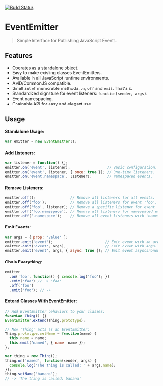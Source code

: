[![Build Status](https://travis-ci.org/mccalltd/EventEmitter.png)](https://travis-ci.org/mccalltd/EventEmitter)

EventEmitter
============

> Simple Interface for Publishing JavaScript Events.


Features
--------

- Operates as a standalone object.
- Easy to make existing classes EventEmitters.
- Available in all JavaScript runtime environments.
- AMD/CommonJS compatible.
- Small set of memorable methods: `on`, `off` and `emit`. That's it.
- Standardized signature for event listeners: `function(sender, args)`.
- Event namespacing.
- Chainable API for easy and elegant use.


Usage
-----

#### Standalone Usage:

```javascript
var emitter = new EventEmitter();
```

#### Add Listeners:

```javascript
var listener = function() {};
emitter.on('event', listener);                 // Basic configuration.
emitter.on('event', listener, { once: true }); // One-time listeners.
emitter.on('event.namespace', listener);       // Namespaced events.
```

#### Remove Listeners:

```javascript
emitter.off();                // Remove all listeners for all events.
emitter.off('foo');           // Remove all listeners for event 'foo', including child namespaces.
emitter.off('foo', listener); // Remove a specific listener for event 'foo'.
emitter.off('foo.namespace'); // Remove all listeners for namespaced event.
emitter.off('.namespace');    // Remove all event listeners with 'namespace'.
```

#### Emit Events:

```javascript
var args = { prop: 'value' };
emitter.emit('event');                        // Emit event with no args.
emitter.emit('event', args);                  // Emit event with args.
emitter.emit('event', args, { async: true }); // Emit event asynchronously.
```

#### Chain Everything:

```javascript
emitter
  .on('foo', function() { console.log('foo'); })
  .emit('foo') // -> 'foo'
  .off('foo')
  .emit('foo'); // ->
```

#### Extend Classes With EventEmitter:

```javascript
// Add EventEmitter behaviors to your classes:
function Thing() {}
EventEmitter.extend(Thing.prototype);

// Now 'Thing' acts as an EventEmitter:
Thing.prototype.setName = function(name) {
  this.name = name;
  this.emit('named', { name: name });
};

var thing = new Thing();
thing.on('named', function(sender, args) {
  console.log('The thing is called: ' + args.name);
});
thing.setName('banana');
// -> 'The thing is called: banana'
```
